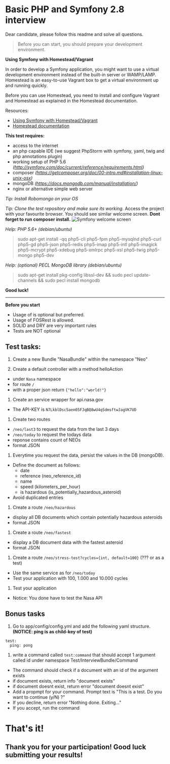 # Basic PHP and Symfony 2.8 interview

Dear candidate, please follow this readme and solve all questions.

> Before you can start, you should prepare your development environment.

**Using Symfony with Homestead/Vagrant**

In order to develop a Symfony application, you might want to use a virtual development environment instead of the built-in server or WAMP/LAMP. Homestead is an easy-to-use Vagrant box to get a virtual environment up and running quickly.

Before you can use Homestead, you need to install and configure Vagrant and Homestead as explained in the Homestead documentation.

Resources:
- [Using Symfony with Homestead/Vagrant](http://symfony.com/doc/current/cookbook/workflow/homestead.html)
- [Homestead documentation](http://laravel.com/docs/homestead#installation-and-setup)


**This test requires:**
- access to the internet
- an php capable IDE (we suggest PhpStorm with symfony, yaml, twig and php annotations plugin)
- working setup of PHP 5.6 *(http://symfony.com/doc/current/reference/requirements.html)*
- composer *(https://getcomposer.org/doc/00-intro.md#installation-linux-unix-osx)*
- mongoDB *(https://docs.mongodb.com/manual/installation/)*
- nginx or alternative simple web server

*Tip: Install Robomongo on your OS*

*Tip: Clone the test repository and make sure its working.*
Access the project with your favourite browser. You should see similar welcome screen. **Dont forget to run composer install.**
![Symfony welcome screen](https://raw.githubusercontent.com/OskHa/php_interview_test/master/symfony_screenshot.png)

*Help: PHP 5.6+ (debian/ubuntu)*
> sudo apt-get install -qq php5-cli php5-fpm php5-mysqlnd php5-curl php5-gd php5-json php5-redis php5-imap php5-intl php5-imagick php5-mcrypt php5-xdebug php5-xmlrpc php5-xsl php5-twig php5-mongo php5-dev

*Help: (optional) PECL MongoDB library (debian/ubuntu)*
> sudo apt-get install pkg-config libssl-dev && sudo pecl update-channels && sudo pecl install mongodb

**Good luck!**


--------


**Before you start**
- Usage of is optional but preferred.
- Usage of FOSRest is allowed.
- SOLID and DRY are very important rules
- Tests are NOT optional


## Test tasks:


1. Create a new Bundle "NasaBundle" within the namespace "Neo"

1. Create a default controller with a method helloAction 
  * under `Nasa` namespace
  * for route `/`
  * with a proper json return `{"hello":"world!"}`
  
1. Create an service wrapper for api.nasa.gov
  * The API-KEY is `N7LkblDsc5aen05FJqBQ8wU4qSdmsftwJagVK7UD`
  
1. Create two routes
  * `/neo/last3` to request the data from the last 3 days
  * `/neo/today` to request the todays data
  * reponse contains count of NEOs
  * format JSON
  
1. Everytime you request the data, persist the values in the DB (mongoDB).
  * Define the document as follows:
    * date
    * reference (neo_reference_id)
    * name
    * speed (kilometers_per_hour)
    * is hazardous (is_potentially_hazardous_asteroid)
  * Avoid duplicated entries

1. Create a route `/neo/hazardous`
  * display all DB documents which contain potentially hazardous asteroids
  * format JSON

1. Create a route `/neo/fastest`
  * display a DB document data with the fastest asteroid
  * format JSON

1. Create a route `/neo/stress-test?cycles={int, default=100}` (??? or as a test)
  * Use the same service as for `/neo/today`
  * Test your application with 100, 1.000 and 10.000 cycles
  
1. Test your application
  * Notice: You done have to test the Nasa API
  



## Bonus tasks

1. Go to app/config/config.yml and add the following yaml structure. **(NOTICE: ping is as child-key of test)**
```
test:
  ping: pong
```

1. write a command called `test:command` that should accept 1 argument called id under namespace Test/InterviewBundle/Command
  * The command should check if a document with an id of the argument exists
  * if document exists, return info "document exists"
  * if document doesnt exist, return error "document doesnt exist"
  * Add a propmpt for your command. Prompt text is "This is a test. Do you want to continue (y/N) ?"
  * If you decline, return error "Nothing done. Exiting..."
  * If you accept, run the command


# That's it!
## Thank you for your participation! Good luck submitting your results!
